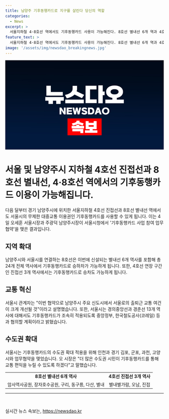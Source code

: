```yaml
---
title: 남양주 기후동행카드로 지구를 살린다 당신의 역할
categories:
  - News
excerpt: >
  서울지하철 4·8호선 역에서도 기후동행카드 사용이 가능해진다. 8호선 별내선 6개 역과 4호선 진접선 3개 역에서 승하차가 가능해졌으며, 남양주시와 서울시는 업무협약을 맺었다. 서울시는 중앙정부 및 코레일과 협의하여 경의중앙선과 경춘선 13개 역에서도 기후동행카드 적용을 추진한다. 또한, 서울시는 인천과 경기도 김포, 군포, 과천, 고양시와도 협약을 맺어 수도권 확대 적용을 추진 중이다. 기후동행카드로 더 많은 시민들이 교통 혜택을 누릴 수 있도록 노력 중이다. (150자)
feature_text: >
  서울지하철 4·8호선 역에서도 기후동행카드 사용이 가능해진다. 8호선 별내선 6개 역과 4호선 진접선 3개 역에서 승하차가 가능해졌으며, 남양주시와 서울시는 업무협약을 맺었다. 서울시는 중앙정부 및 코레일과 협의하여 경의중앙선과 경춘선 13개 역에서도 기후동행카드 적용을 추진한다. 또한, 서울시는 인천과 경기도 김포, 군포, 과천, 고양시와도 협약을 맺어 수도권 확대 적용을 추진 중이다. 기후동행카드로 더 많은 시민들이 교통 혜택을 누릴 수 있도록 노력 중이다. (150자)
image: '/assets/img/newsdao_breakingnews.jpg'
---
```


<p><img src="/assets/img/newsdao_breakingnews.jpg" alt="bookingtag 속보" /></p>

<h1>서울 및 남양주시 지하철 4호선 진접선과 8호선 별내선, 4·8호선 역에서의 기후동행카드 이용이 가능해집니다.</h1>

<p data-ke-size="size16">다음 달부터 경기 남양주시에 위치한 서울지하철 4호선 진접선과 8호선 별내선 역에서도 서울시의 무제한 대중교통 이용권인 기후동행카드를 사용할 수 있게 됩니다. 이는 4일 오세훈 서울시장과 주광덕 남양주시장이 서울시청에서 '기후동행카드 사업 참여 업무협약'을 맺은 결과입니다.</p>

<h2 data-ke-size="size26">지역 확대</h2>

<p data-ke-size="size16">남양주시와 서울시를 연결하는 8호선은 이번에 신설되는 별내선 6개 역사를 포함해 총 24개 전체 역사에서 기후동행카드로 승하차가 가능하게 됩니다. 또한, 4호선 연장 구간인 진접선 3개 역사에서는 기후동행카드로 승차도 가능하게 됩니다.</p>

<h2 data-ke-size="size26">교통 혁신</h2>

<p data-ke-size="size16">서울시 관계자는 "이번 협약으로 남양주시 주요 신도시에서 서울로의 출퇴근 교통 여건이 크게 개선될 것"이라고 설명했습니다. 또한, 서울시는 경의중앙선과 경춘선 13개 역사에 대해서도 기후동행카드가 조속히 적용되도록 중앙정부, 한국철도공사(코레일) 등과 협의할 계획이라고 밝혔습니다.</p>

<h2 data-ke-size="size26">수도권 확대</h2>

<p data-ke-size="size16">서울시는 기후동행카드의 수도권 확대 적용을 위해 인천과 경기 김포, 군포, 과천, 고양시와 업무협약을 맺었습니다. 오 시장은 "더 많은 수도권 시민이 기후동행카드를 통해 교통 편익을 누릴 수 있도록 하겠다"고 말했습니다.</p>

<table>
    <tbody>
        <tr>
            <td style="text-align: center; height: 17px;"><b>8호선 별내선 6개 역사</b></td>
            <td style="text-align: center; height: 17px;"><b>4호선 진접선 3개 역사</b></td>
        </tr>
        <tr>
            <td style="text-align: center; height: 17px;">암사역사공원, 장자호수공원, 구리, 동구릉, 다산, 별내</td>
            <td style="text-align: center; height: 17px;">별내별가람, 오남, 진접</td>
        </tr>
    </tbody>
</table>

<hr>

<p data-ke-size="size16">&nbsp;</p>
실시간 뉴스 속보는, <a href="https://newsdao.kr" rel="dofollow">https://newsdao.kr</a>


